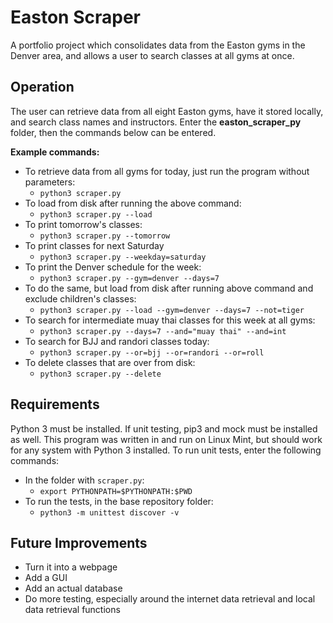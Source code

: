 # Easton Scraper
A portfolio project which consolidates data from the Easton gyms in the Denver area, and allows a user to search classes at all gyms at once.

## Operation
The user can retrieve data from all eight Easton gyms, have it stored locally, and search class names and instructors.  Enter the **easton_scraper_py** folder, then the commands below can be entered.

**Example commands:**
* To retrieve data from all gyms for today, just run the program without parameters: 
	* ``python3 scraper.py``
* To load from disk after running the above command:
	* ``python3 scraper.py --load``
* To print tomorrow's classes:
	* ``python3 scraper.py --tomorrow``
* To print classes for next Saturday
	* ``python3 scraper.py --weekday=saturday``
* To print the Denver schedule for the week:
	* ``python3 scraper.py --gym=denver --days=7``
* To do the same, but load from disk after running above command and exclude children's classes:
	* ``python3 scraper.py --load --gym=denver --days=7 --not=tiger``
* To search for intermediate muay thai classes for this week at all gyms:
	* ``python3 scraper.py --days=7 --and="muay thai" --and=int ``
* To search for BJJ and randori classes today:
	* ``python3 scraper.py --or=bjj --or=randori --or=roll``
* To delete classes that are over from disk:
    * ``python3 scraper.py --delete``

## Requirements
Python 3 must be installed.  If unit testing, pip3 and mock must be installed as well.
This program was written in and run on Linux Mint, but should work for any system with Python 3 installed.
To run unit tests, enter the following commands:
* In the folder with ``scraper.py``: 
	* ``export PYTHONPATH=$PYTHONPATH:$PWD``
* To run the tests, in the base repository folder:
	* ``python3 -m unittest discover -v``

## Future Improvements
* Turn it into a webpage
* Add a GUI
* Add an actual database
* Do more testing, especially around the internet data retrieval and local data retrieval functions
